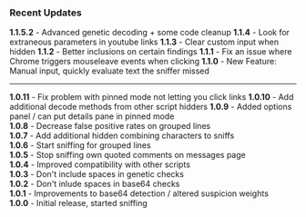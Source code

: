 ### Recent Updates

**1.1.5.2** - Advanced genetic decoding + some code cleanup
**1.1.4** - Look for extraneous parameters in youtube links
**1.1.3** - Clear custom input when hidden
**1.1.2** - Better inclusions on certain findings
**1.1.1** - Fix an issue where Chrome triggers mouseleave events when clicking
**1.1.0** - New Feature: Manual input, quickly evaluate text the sniffer missed
- - -
**1.0.11** - Fix problem with pinned mode not letting you click links
**1.0.10** - Add additional decode methods from other script hidders
**1.0.9** - Added options panel / can put details pane in pinned mode  
**1.0.8** - Decrease false positive rates on grouped lines  
**1.0.7** - Add additional hidden combining characters to sniffs  
**1.0.6** - Start sniffing for grouped lines  
**1.0.5** - Stop sniffing own quoted comments on messages page  
**1.0.4** - Improved compatibility with other scripts  
**1.0.3** - Don't include spaces in genetic checks  
**1.0.2** - Don't inlude spaces in base64 checks  
**1.0.1** - Improvements to base64 detection / altered suspicion weights  
**1.0.0** - Initial release, started sniffing  

